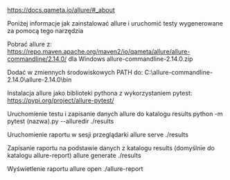 https://docs.qameta.io/allure/#_about

Poniżej informacje jak zainstalować allure i uruchomić testy wygenerowane za pomocą tego narzędzia

Pobrać allure z:
https://repo.maven.apache.org/maven2/io/qameta/allure/allure-commandline/2.14.0/
dla Windows allure-commandline-2.14.0.zip

Dodać w zmiennych środowiskowych PATH do:
C:\allure-commandline-2.14.0\allure-2.14.0\bin

Instalacja allure jako biblioteki pythona z wykorzystaniem pytest:
https://pypi.org/project/allure-pytest/

Uruchomienie testu i zapisanie danych allure do katalogu results
python -m pytest (nazwa).py --alluredir ./results

Uruchomienie raportu w sesji przeglądarki
allure serve ./results

Zapisanie raportu na podstawie danych z katalogu results (domyślnie do katalogu allure-report)
allure generate ./results

Wyświetlenie raportu
allure open ./allure-report 
